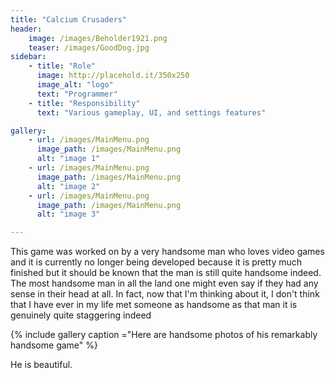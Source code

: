 ```yaml
---
title: "Calcium Crusaders"
header:
    image: /images/Beholder1921.png
    teaser: /images/GoodDog.jpg
sidebar:
    - title: "Role"
      image: http://placehold.it/350x250
      image_alt: "logo"
      text: "Programmer"
    - title: "Responsibility"
      text: "Various gameplay, UI, and settings features"

gallery:
    - url: /images/MainMenu.png
      image_path: /images/MainMenu.png
      alt: "image 1"
    - url: /images/MainMenu.png
      image_path: /images/MainMenu.png
      alt: "image 2"
    - url: /images/MainMenu.png
      image_path: /images/MainMenu.png
      alt: "image 3"

---
```


This game was worked on by a very handsome man who loves video games and it is currently no longer being developed because it is pretty much finished but it should be known that the man is still quite handsome indeed. The most handsome man in all the land one might even say if they had any sense in their head at all. In fact, now that I'm thinking about it, I don't think that I have ever in my life met someone as handsome as that man it is genuinely quite staggering indeed

{% include gallery caption ="Here are handsome photos of his remarkably handsome game" %}

He is beautiful.